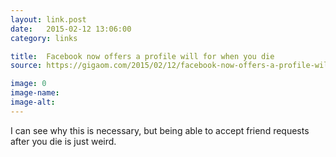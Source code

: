 ```yaml
---
layout: link.post
date:   2015-02-12 13:06:00
category: links

title:  Facebook now offers a profile will for when you die
source: https://gigaom.com/2015/02/12/facebook-now-offers-a-profile-will-for-when-you-die

image: 0
image-name: 
image-alt:
---
```


I can see why this is necessary, but being able to accept friend requests after you die is just weird.
